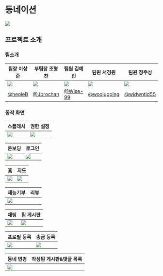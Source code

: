 # 동네이션

![](https://user-images.githubusercontent.com/39490416/270202061-b508130a-535d-4e52-97eb-a7e678346792.png)

## 프로젝트 소개

### 팀소개

|팀장 이상준|부팀장 조형찬|팀원 김예린|팀원 서경원|팀원 정주성|
|---|---|---|---|---|
|![](https://user-images.githubusercontent.com/39490416/270202543-669a64c4-72d3-4b4c-9105-566792ca619d.png)|![](https://user-images.githubusercontent.com/39490416/270202987-29fb2b97-d3cf-42fa-a530-d8e2dbdf09fb.PNG)|![](https://user-images.githubusercontent.com/39490416/270203988-5b1fc72d-3529-4459-8ee0-d08277219f25.png)|![](https://user-images.githubusercontent.com/39490416/270203985-8af91ebd-9496-4cb9-920d-b710587e65f5.png)|![](https://user-images.githubusercontent.com/39490416/270203987-64e79555-4cf2-4e7b-86d2-015af1e531a5.png)|
|[@hegleB](https://github.com/hegleB)|[@Jbrochan](https://github.com/Jbrochan)|[@Wise-99](https://github.com/Wise-99)|[@woojugoing](https://github.com/woojugoing)|[@wjdwntjd55](https://github.com/wjdwntjd55)|

### 동작 화면


|스플래시|권한 설정|
|---|---|
|![](https://user-images.githubusercontent.com/39490416/270229170-dc307309-eb6e-4b8d-ae1a-06433adee501.gif)|![](https://user-images.githubusercontent.com/39490416/270228100-a5c560d6-38e5-42f5-b05e-1c59ebe9ad01.gif)|

|온보딩|로그인|
|---|---|
|![](https://user-images.githubusercontent.com/39490416/270229727-b5401307-2fae-430e-bf45-256c1f47bcbb.gif)|![](https://user-images.githubusercontent.com/39490416/270230613-73d15336-361b-4060-8743-b5bb7255f1d0.gif)|

|홈|지도|
|---|---|
|![](https://user-images.githubusercontent.com/39490416/270227068-7ef4949e-828f-48b3-b30b-1e7751fc385f.gif)|![](https://user-images.githubusercontent.com/39490416/270221690-9f2ad5d9-3eac-462b-8f39-52988b3bb40b.gif)|

|재능기부|리뷰|
|---|---|
|![](https://user-images.githubusercontent.com/39490416/270231872-9bbd7e8b-bf38-4e83-8c95-4c25038f5d00.gif)|

|채팅|팁 게시판|
|---|---|
|![](f)|![](https://user-images.githubusercontent.com/39490416/270235918-87004595-18ce-4892-af44-0dd20d84c306.gif)|

|프로필 등록|송금 등록|
|---|---|
|![](https://github.com/APPSCHOOL2-Android/FinalProject-DongNation/assets/39490416/996337ef-a45e-4722-9d1f-75bb4e7e9cc6)|![](https://user-images.githubusercontent.com/39490416/270237799-99ee7c6d-e786-4277-b428-e32db4cdbc51.gif)|

|동네 변경|작성된 게시판&댓글 목록|
|---|---|
|![](https://user-images.githubusercontent.com/39490416/270239491-9ec7b374-6198-4367-9eaa-987bbdcfc5ab.gif)||
